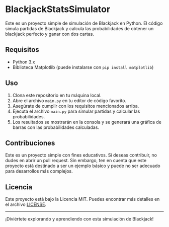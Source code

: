 # BlackjackStatsSimulator


Este es un proyecto simple de simulación de Blackjack en Python. El código simula partidas de Blackjack y calcula las probabilidades de obtener un blackjack perfecto y ganar con dos cartas.

## Requisitos

- Python 3.x
- Biblioteca Matplotlib (puede instalarse con `pip install matplotlib`)

## Uso

1. Clona este repositorio en tu máquina local.
2. Abre el archivo `main.py` en tu editor de código favorito.
3. Asegúrate de cumplir con los requisitos mencionados arriba.
4. Ejecuta el archivo `main.py` para simular partidas y calcular las probabilidades.
5. Los resultados se mostrarán en la consola y se generará una gráfica de barras con las probabilidades calculadas.

## Contribuciones

Este es un proyecto simple con fines educativos. Si deseas contribuir, no dudes en abrir un pull request. Sin embargo, ten en cuenta que este proyecto está destinado a ser un ejemplo básico y puede no ser adecuado para desarrollos más complejos.

## Licencia

Este proyecto está bajo la Licencia MIT. Puedes encontrar más detalles en el archivo [LICENSE](LICENSE).

---

¡Diviértete explorando y aprendiendo con esta simulación de Blackjack!

